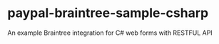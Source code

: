 # paypal-braintree-sample-csharp
An example Braintree integration for C# web forms with RESTFUL API
